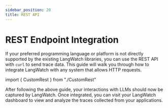 ```yaml
---
sidebar_position: 20
title: REST API
---
```


# REST Endpoint Integration

If your preferred programming language or platform is not directly supported by the existing LangWatch libraries, you can use the REST API with `curl` to send trace data. This guide will walk you through how to integrate LangWatch with any system that allows HTTP requests.

import { CustomRest } from "./CustomRest"

<CustomRest />

After following the above guide, your interactions with LLMs should now
be captured by LangWatch. Once integrated, you can visit your LangWatch
dashboard to view and analyze the traces collected from your
applications.